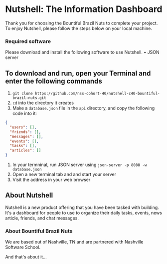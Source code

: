 # Nutshell: The Information Dashboard

Thank you for choosing the Bountiful Brazil Nuts to complete your project. To enjoy Nutshell, please follow the steps below on your local machine.

### Required software 
Please download and install the following software to use Nutshell. 
• JSON server

## To download and run, open your Terminal and enter the following commands

1. `git clone https://github.com/nss-cohort-40/nutshell-c40-bountiful-brazil-nuts.git`
1. `cd` into the directory it creates
1. Make a `database.json` file in the `api` directory, and copy the following code into it: 
```json 
{
  "users": [],
  "friends": [],
  "messages": [],
  "events": [],
  "tasks": [],
  "articles": []
}
```
1. In your termninal, run JSON server using `json-server -p 8088 -w database.json`
1. Open a new terminal tab and and start your server
1. Visit the address in your web browser

## About Nutshell

Nutshell is a new product offering that you have been tasked with building. It's a dashboard for people to use to organize their daily tasks, events, news article, friends, and chat messages.

### About Bountiful Brazil Nuts
We are based out of Nashville, TN and are partnered with Nashville Software School. 

And that's about it...
